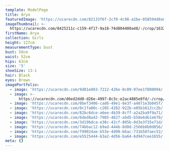 ```yaml
---
template: ModelPage
title: Arya
featuredImage: 'https://ucarecdn.com/82133f6f-2cf0-4c98-a1be-058594d8a8ce/'
imageThumbnail: >-
  https://ucarecdn.com/8425211c-c159-4f17-9a18-74d804400a48/-/crop/1632x1726/0,0/-/preview/
firstName: Arya
collection: Girls
height: 127cm
measurementType: bust
bust: 58cm
waist: 52cm
hips: 63cm
size: '5'
shoeSize: 13-1
hair: Black
eyes: Brown
imagePortfolio:
  - image: 'https://ucarecdn.com/9d01e803-7212-426e-8c09-97ee1f800094/'
  - image: >-
      https://ucarecdn.com/d6ed2dd8-d26e-4997-8c3c-e2ac4885e8fd/-/crop/1632x1639/0,0/-/preview/
  - image: 'https://ucarecdn.com/0bef3406-cad6-49e1-8e3f-a4871e3b045f/'
  - image: 'https://ucarecdn.com/0c1fa00c-c285-4282-922b-e05b1612cc2b/'
  - image: 'https://ucarecdn.com/82bc6dce-a6ee-4b39-8cff-a2a2ba9f9a71/'
  - image: 'https://ucarecdn.com/6ded8a42-7985-4627-a9d5-b58e6db1e670/'
  - image: 'https://ucarecdn.com/3d19bdca-e38c-42cf-805b-0d3e3f35e71d/'
  - image: 'https://ucarecdn.com/74bbac12-b9ad-444b-8d0d-2566b8b0d856/'
  - image: 'https://ucarecdn.com/f99024ae-b53e-4d90-b6ac-731b58faec52/'
  - image: 'https://ucarecdn.com/e5525444-63a2-4d56-ba64-6d947cee1655/'
meta: {}
---
```


